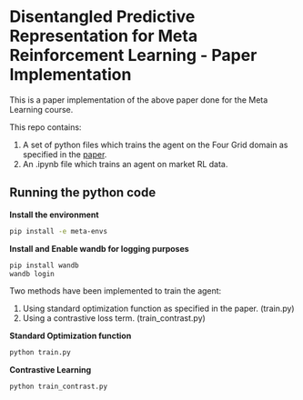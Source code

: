 # Disentangled Predictive Representation for Meta Reinforcement Learning - Paper Implementation

This is a paper implementation of the above paper done for the Meta Learning course.

This repo contains:
1. A set of python files which trains the agent on the Four Grid domain as specified in the [paper](https://openreview.net/pdf?id=VbLGbcdz16-).
2. An .ipynb file which trains an agent on market RL data.


## Running the python code

**Install the environment**

```bash
pip install -e meta-envs
```

**Install and Enable wandb for logging purposes**
```bash
pip install wandb
wandb login
```

Two methods have been implemented to train the agent:
1. Using standard optimization function as specified in the paper. (train.py)
2. Using a contrastive loss term. (train_contrast.py)

**Standard Optimization function**
```bash
python train.py
```

**Contrastive Learning**
```bash
python train_contrast.py
```
